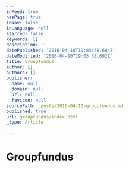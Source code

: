 ```yaml
---
inFeed: true
hasPage: true
inNav: false
inLanguage: null
starred: false
keywords: []
description: ''
datePublished: '2016-04-10T19:03:48.684Z'
dateModified: '2016-04-10T19:03:38.692Z'
title: Groupfundus
author: []
authors: []
publisher:
  name: null
  domain: null
  url: null
  favicon: null
sourcePath: _posts/2016-04-10-groupfundus.md
published: true
url: groupfundus/index.html
_type: Article

---
```

# Groupfundus